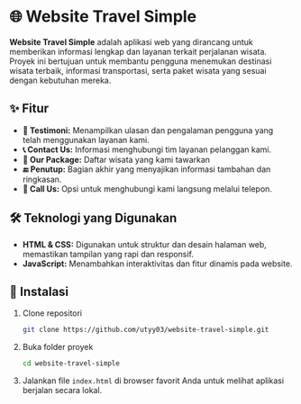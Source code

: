 # 🌐 Website Travel Simple

**Website Travel Simple** adalah aplikasi web yang dirancang untuk memberikan informasi lengkap dan layanan terkait perjalanan wisata. Proyek ini bertujuan untuk membantu pengguna menemukan destinasi wisata terbaik, informasi transportasi, serta paket wisata yang sesuai dengan kebutuhan mereka.

## ✨ Fitur

- **📝 Testimoni:** Menampilkan ulasan dan pengalaman pengguna yang telah menggunakan layanan kami.
- **📞 Contact Us:** Informasi menghubungi tim layanan pelanggan kami.
- **📍 Our Package:** Daftar  wisata yang kami tawarkan
- **🔚 Penutup:** Bagian akhir yang menyajikan informasi tambahan dan ringkasan.
- **📲 Call Us:** Opsi untuk menghubungi kami langsung melalui telepon.

## 🛠 Teknologi yang Digunakan

- **HTML & CSS:** Digunakan untuk struktur dan desain halaman web, memastikan tampilan yang rapi dan responsif.
- **JavaScript:** Menambahkan interaktivitas dan fitur dinamis pada website.

## 🚀 Instalasi

1. Clone repositori 
   ```bash
   git clone https://github.com/utyy03/website-travel-simple.git
   ```
2. Buka folder proyek
   ```bash
   cd website-travel-simple
   ```
3. Jalankan file `index.html` di browser favorit Anda untuk melihat aplikasi berjalan secara lokal.

